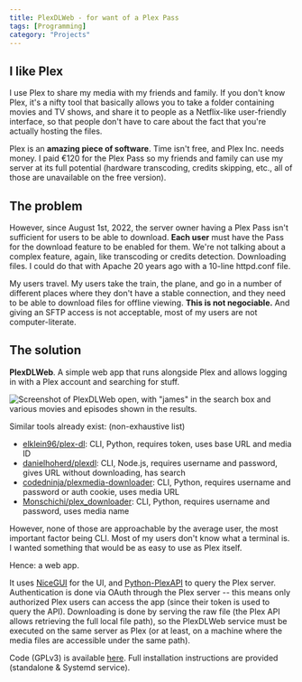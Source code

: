 ```yaml
---
title: PlexDLWeb - for want of a Plex Pass
tags: [Programming]
category: "Projects"
---
```


## I like Plex

I use Plex to share my media with my friends and family. If you don't know Plex, it's a nifty tool that basically allows you to take a folder containing movies and TV shows, and share it to people as a Netflix-like user-friendly interface, so that people don't have to care about the fact that you're actually hosting the files.

Plex is an **amazing piece of software**. Time isn't free, and Plex Inc. needs money. I paid €120 for the Plex Pass so my friends and family can use my server at its full potential (hardware transcoding, credits skipping, etc., all of those are unavailable on the free version).

## The problem

However, since August 1st, 2022, the server owner having a Plex Pass isn't sufficient for users to be able to download. **Each user** must have the Pass for the download feature to be enabled for them. We're not talking about a complex feature, again, like transcoding or credits detection. Downloading files. I could do that with Apache 20 years ago with a 10-line httpd.conf file.

My users travel. My users take the train, the plane, and go in a number of different places where they don't have a stable connection, and they need to be able to download files for offline viewing. **This is not negociable.** And giving an SFTP access is not acceptable, most of my users are not computer-literate.

## The solution

**PlexDLWeb**. A simple web app that runs alongside Plex and allows logging in with a Plex account and searching for stuff.

![Screenshot of PlexDLWeb open, with "james" in the search box and various movies and episodes shown in the results.](home.png)

Similar tools already exist: (non-exhaustive list)
- [elklein96/plex-dl](https://github.com/elklein96/plex-dl): CLI, Python, requires token, uses base URL and media ID
- [danielhoherd/plexdl](https://github.com/danielhoherd/plexdl): CLI, Node.js, requires username and password, gives URL without downloading, has search
- [codedninja/plexmedia-downloader](https://github.com/codedninja/plexmedia-downloader): CLI, Python, requires username and password or auth cookie, uses media URL
- [Monschichi/plex_downloader](https://github.com/Monschichi/plex_downloader): CLI, Python, requires username and password, uses media name

However, none of those are approachable by the average user, the most important factor being CLI. Most of my users don't know what a terminal is. I wanted something that would be as easy to use as Plex itself.

Hence: a web app.

It uses [NiceGUI](https://github.com/zauberzeug/nicegui) for the UI, and [Python-PlexAPI](https://github.com/pkkid/python-plexapi) to query the Plex server. Authentication is done via OAuth through the Plex server -- this means only authorized Plex users can access the app (since their token is used to query the API). Downloading is done by serving the raw file (the Plex API allows retrieving the full local file path), so the PlexDLWeb service must be executed on the same server as Plex (or at least, on a machine where the media files are accessible under the same path).

Code (GPLv3) is available [here](https://github.com/zdimension/plexdlweb). Full installation instructions are provided (standalone & Systemd service).